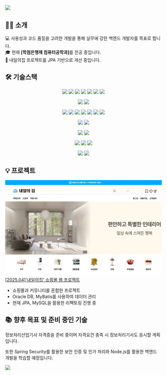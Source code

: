 <img src="https://capsule-render.vercel.app/api?type=waving&color=beff9e&height=200&section=header&text=안녕하세요,%20LimHyeonKyu%20입니다👋&fontSize=30" />



## 👨‍💻 소개
💻 사용성과 코드 품질을 고려한 개발을 통해 실무에 강한 백엔드 개발자를 목표로 합니다.<br>
🎓 현재 <b>[학점은행제 컴퓨터공학과]</b>를 전공 중입니다.<br>
🚀 내일의집 프로젝트를 JPA 기반으로 개선 중입니다.<br>



## 🛠️ 기술스택
<div align="center">
<img src="https://img.shields.io/badge/java-%23ED8B00.svg?style=for-the-badge&logo=openjdk&logoColor=white" /> <img src="https://img.shields.io/badge/spring-%236DB33F.svg?style=for-the-badge&logo=spring&logoColor=white" /> <img src="https://img.shields.io/badge/SpringBoot-%236DB33F.svg?style=for-the-badge&logo=spring&logoColor=white" /> <img src="https://img.shields.io/badge/python-3670A0?style=for-the-badge&logo=python&logoColor=ffdd54" /> <img src="https://img.shields.io/badge/MyBatis-F80000?style=for-the-badge&logo=oracle&logoColor=white" /> <img src="https://img.shields.io/badge/jpa-%23ED8B00.svg?style=for-the-badge&logoColor=white" /> <img src="https://img.shields.io/badge/Thymeleaf-%23005C0F.svg?style=for-the-badge&logo=Thymeleaf&logoColor=white" /> 
 
 
 <img src="https://img.shields.io/badge/Apache%20Maven-C71A36?style=for-the-badge&logo=Apache%20Maven&logoColor=white" /> <img src="https://img.shields.io/badge/Gradle-02303A.svg?style=for-the-badge&logo=Gradle&logoColor=white" />


<img src="https://img.shields.io/badge/html5-%23E34F26.svg?style=for-the-badge&logo=html5&logoColor=white" /> <img src="https://img.shields.io/badge/css3-%231572B6.svg?style=for-the-badge&logo=css3&logoColor=white" /> <img src="https://img.shields.io/badge/jquery-%230769AD.svg?style=for-the-badge&logo=jquery&logoColor=white" /> <img src="https://img.shields.io/badge/AJAX-%230769AD.svg?style=for-the-badge&logo=jquery&logoColor=white" /> <img src="https://img.shields.io/badge/javascript-%23323330.svg?style=for-the-badge&logo=javascript&logoColor=%23F7DF1E" /> <img src="https://img.shields.io/badge/JSTL-%23323330.svg?style=for-the-badge&logo=javascript&logoColor=%23F7DF1E" /> <img src="https://img.shields.io/badge/Tiles-%23323330.svg?style=for-the-badge&logo=javascript&logoColor=%23F7DF1E" />


<img src="https://img.shields.io/badge/Oracle-F80000?style=for-the-badge&logo=oracle&logoColor=white" /> <img src="https://img.shields.io/badge/mysql-4479A1.svg?style=for-the-badge&logo=mysql&logoColor=white" />


<img src="https://img.shields.io/badge/github-%23121011.svg?style=for-the-badge&logo=github&logoColor=white" /> <img src="https://img.shields.io/badge/docker-%230db7ed.svg?style=for-the-badge&logo=docker&logoColor=white)" />

 
<img src="https://img.shields.io/badge/apache%20tomcat-%23F8DC75.svg?style=for-the-badge&logo=apache-tomcat&logoColor=black" /> <img src="https://img.shields.io/badge/AWS-%23FF9900.svg?style=for-the-badge&logo=amazon-aws&logoColor=white" /> <img src="https://img.shields.io/badge/Ubuntu-E95420?style=for-the-badge&logo=ubuntu&logoColor=white" />


<img src="https://img.shields.io/badge/Eclipse-FE7A16.svg?style=for-the-badge&logo=Eclipse&logoColor=white" />
<img src="https://img.shields.io/badge/Visual%20Studio-5C2D91.svg?style=for-the-badge&logo=visual-studio&logoColor=white" />
</div>



## 💡 프로젝트
<a href="https://github.com/Ppanggyu/naeilhome.git"><img src="main.png" />[2025.04]'내일의집' 쇼핑몰 웹 프로젝트</a>
- 쇼핑몰과 커뮤니티를 혼합한 프로젝트
- Oracle DB, MyBatis를 사용하여 데이터 관리
- 현재 JPA, MySQL을 활용한 리펙토링 진행 중



## 📚 향후 목표 및 준비 중인 기술
정보처리산업기사 자격증을 준비 중이며 자격요건 충족 시 정보처리기사도 응시할 계획입니다.

또한 Spring Security를 활용한 보안 인증 및 인가 처리와 Node.js를 활용한 백엔드 개발을 학습할 예정입니다.

<img src="https://capsule-render.vercel.app/api?type=waving&color=beff9e&height=150&section=footer" />
